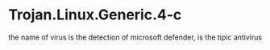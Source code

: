 # Trojan.Linux.Generic.4-c
the name of virus is the detection of microsoft defender, is the tipic antivirus
